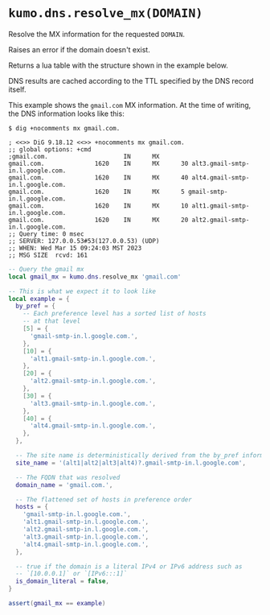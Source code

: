 # `kumo.dns.resolve_mx(DOMAIN)`

Resolve the MX information for the requested `DOMAIN`.

Raises an error if the domain doesn't exist.

Returns a lua table with the structure shown in the example below.

DNS results are cached according to the TTL specified by the DNS record itself.

This example shows the `gmail.com` MX information.  At the time of writing, the
DNS information looks like this:

```console
$ dig +nocomments mx gmail.com.

; <<>> DiG 9.18.12 <<>> +nocomments mx gmail.com.
;; global options: +cmd
;gmail.com.                     IN      MX
gmail.com.              1620    IN      MX      30 alt3.gmail-smtp-in.l.google.com.
gmail.com.              1620    IN      MX      40 alt4.gmail-smtp-in.l.google.com.
gmail.com.              1620    IN      MX      5 gmail-smtp-in.l.google.com.
gmail.com.              1620    IN      MX      10 alt1.gmail-smtp-in.l.google.com.
gmail.com.              1620    IN      MX      20 alt2.gmail-smtp-in.l.google.com.
;; Query time: 0 msec
;; SERVER: 127.0.0.53#53(127.0.0.53) (UDP)
;; WHEN: Wed Mar 15 09:24:03 MST 2023
;; MSG SIZE  rcvd: 161
```

```lua
-- Query the gmail mx
local gmail_mx = kumo.dns.resolve_mx 'gmail.com'

-- This is what we expect it to look like
local example = {
  by_pref = {
    -- Each preference level has a sorted list of hosts
    -- at that level
    [5] = {
      'gmail-smtp-in.l.google.com.',
    },
    [10] = {
      'alt1.gmail-smtp-in.l.google.com.',
    },
    [20] = {
      'alt2.gmail-smtp-in.l.google.com.',
    },
    [30] = {
      'alt3.gmail-smtp-in.l.google.com.',
    },
    [40] = {
      'alt4.gmail-smtp-in.l.google.com.',
    },
  },

  -- The site name is deterministically derived from the by_pref information
  site_name = '(alt1|alt2|alt3|alt4)?.gmail-smtp-in.l.google.com',

  -- The FQDN that was resolved
  domain_name = 'gmail.com.',

  -- The flattened set of hosts in preference order
  hosts = {
    'gmail-smtp-in.l.google.com.',
    'alt1.gmail-smtp-in.l.google.com.',
    'alt2.gmail-smtp-in.l.google.com.',
    'alt3.gmail-smtp-in.l.google.com.',
    'alt4.gmail-smtp-in.l.google.com.',
  },

  -- true if the domain is a literal IPv4 or IPv6 address such as
  -- `[10.0.0.1]` or `[IPv6:::1]`
  is_domain_literal = false,
}

assert(gmail_mx == example)
```
